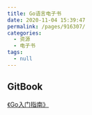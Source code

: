 ```yaml
---
title: Go语言电子书
date: 2020-11-04 15:39:47
permalink: /pages/916307/
categories: 
  - 资源
  - 电子书
tags: 
  - null
---
```

## GitBook
[《Go入门指南》](https://books.studygolang.com/the-way-to-go_ZH_CN/#%E5%BC%80%E5%A7%8B%E9%98%85%E8%AF%BB)
